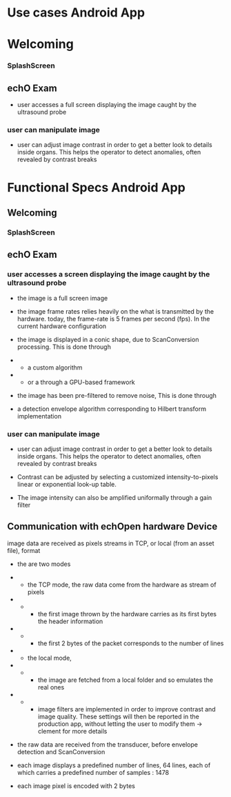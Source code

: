 # Use cases Android App

# Welcoming

### SplashScreen

## echO Exam

* user accesses a full screen displaying the image caught by the ultrasound probe

### user can manipulate image

* user can adjust image contrast in order to get a better look to details inside organs. This helps the operator to detect anomalies, often revealed by contrast breaks

# Functional Specs Android App

## Welcoming

### SplashScreen

## echO Exam

### user accesses a screen displaying the image caught by the ultrasound probe

* the image is a full screen image

* the image frame rates relies heavily on the what is transmitted by the hardware. today, the frame-rate is 5 frames per second \(fps\). In the current hardware configuration

* the image is displayed in a conic shape, due to ScanConversion processing. This is done through

* * a custom algorithm 
* * or a through a GPU-based framework
* the image has been pre-filtered to remove noise, This is done through

* a detection envelope algorithm corresponding to Hilbert transform implementation

### user can manipulate image

* user can adjust image contrast in order to get a better look to details inside organs. This helps the operator to detect anomalies, often revealed by contrast breaks

* Contrast can be adjusted by selecting a customized intensity-to-pixels linear or exponential look-up table.

* The image intensity can also be amplified uniformally through a gain filter

## Communication with echOpen hardware Device

image data are received as pixels streams in TCP, or local \(from an asset file\), format

* the are two modes

* * the TCP mode, the raw data come from the hardware as stream of pixels
* * * the first image thrown by the hardware carries as its first bytes the header information 
* * * the first 2 bytes of the packet corresponds to the number of lines 
* * the local mode, 
* * * the image are fetched from a local folder and so emulates the real ones
* * * image filters are implemented in order to improve contrast and image quality. These settings will then be reported in the production app, without letting the user to modify them -&gt; clement for more details
* the raw data are received from the transducer, before envelope detection and ScanConversion

* each image displays a predefined number of lines, 64 lines, each of which carries a predefined number of samples : 1478

* each image pixel is encoded with 2 bytes



